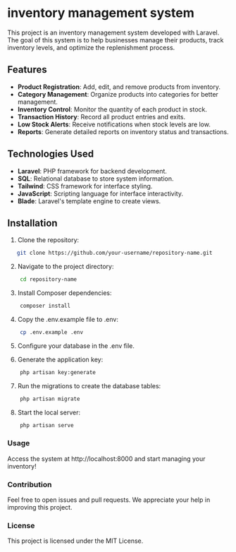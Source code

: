 # inventory management system
This project is an inventory management system developed with Laravel. 
The goal of this system is to help businesses manage their products, 
track inventory levels, and optimize the replenishment process.

## Features
- **Product Registration**: Add, edit, and remove products from inventory.
- **Category Management**: Organize products into categories for better management.
- **Inventory Control**: Monitor the quantity of each product in stock.
- **Transaction History**: Record all product entries and exits.
- **Low Stock Alerts**: Receive notifications when stock levels are low.
- **Reports**: Generate detailed reports on inventory status and transactions.

## Technologies Used
- **Laravel**: PHP framework for backend development.
- **SQL**: Relational database to store system information.
- **Tailwind**: CSS framework for interface styling.
- **JavaScript**: Scripting language for interface interactivity.
- **Blade**: Laravel's template engine to create views.

## Installation
1. Clone the repository:
```bash
   git clone https://github.com/your-username/repository-name.git
```

2. Navigate to the project directory:
```bash
    cd repository-name
```

3. Install Composer dependencies:
```bash
    composer install
```

4. Copy the .env.example file to .env:
```bash
    cp .env.example .env
```

5. Configure your database in the .env file.

6. Generate the application key:
```bash
    php artisan key:generate
```

7. Run the migrations to create the database tables:
```bash
    php artisan migrate
```

8. Start the local server:
```bash
    php artisan serve
```

### Usage
Access the system at http://localhost:8000 and start managing your inventory!

### Contribution
Feel free to open issues and pull requests. We appreciate your help in improving this project.

### License
This project is licensed under the MIT License.
